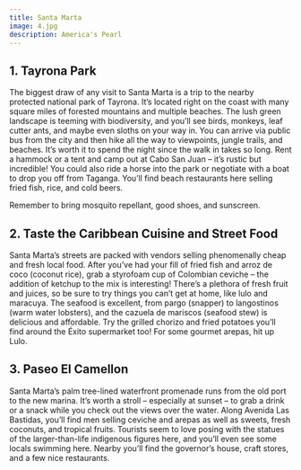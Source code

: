 ```yaml
---
title: Santa Marta
image: 4.jpg
description: America's Pearl 
---
```



## 1. Tayrona Park
The biggest draw of any visit to Santa Marta is a trip to the nearby protected national park of Tayrona.
It’s located right on the coast with many square miles of forested mountains and multiple beaches.
The lush green landscape is teeming with biodiversity, and you’ll see birds, monkeys, leaf cutter ants, and maybe even sloths on your way in.
You can arrive via public bus from the city and then hike all the way to viewpoints, jungle trails, and beaches.
It’s worth it to spend the night since the walk in takes so long.
Rent a hammock or a tent and camp out at Cabo San Juan – it’s rustic but incredible! You could also ride a horse into the park or negotiate with a boat to drop you off from Taganga.
You’ll find beach restaurants here selling fried fish, rice, and cold beers.

Remember to bring mosquito repellant, good shoes, and sunscreen.

## 2. Taste the Caribbean Cuisine and Street Food
Santa Marta’s streets are packed with vendors selling phenomenally cheap and fresh local food.
After you’ve had your fill of fried fish and arroz de coco (coconut rice), grab a styrofoam cup of Colombian ceviche – the addition of ketchup to the mix is interesting! There’s a plethora of fresh fruit and juices, so be sure to try things you can’t get at home, like lulo and maracuya.
The seafood is excellent, from pargo (snapper) to langostinos (warm water lobsters), and the cazuela de mariscos (seafood stew) is delicious and affordable.
Try the grilled chorizo and fried potatoes you’ll find around the Éxito supermarket too! For some gourmet arepas, hit up Lulo.

## 3. Paseo El Camellon
Santa Marta’s palm tree-lined waterfront promenade runs from the old port to the new marina.
It’s worth a stroll – especially at sunset – to grab a drink or a snack while you check out the views over the water.
Along Avenida Las Bastidas, you’ll find men selling ceviche and arepas as well as sweets, fresh coconuts, and tropical fruits.
Tourists seem to love posing with the statues of the larger-than-life indigenous figures here, and you’ll even see some locals swimming here.
Nearby you’ll find the governor’s house, craft stores, and a few nice restaurants.